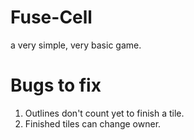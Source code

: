 # Fuse-Cell
a very simple, very basic game.

# Bugs to fix
1. Outlines don't count yet to finish a tile.
2. Finished tiles can change owner.